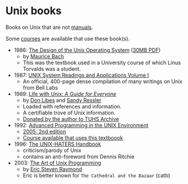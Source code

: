 # Unix books

Books on Unix that are not [manuals](./man.md).

Some [courses](./../courses.md) are available that use these book(s).

* 1986: [The Design of the Unix Operating System](https://archive.org/details/DesignOfTheUnixOperatingSystemByMauriceBach/page/n7/mode/2up) ([30MB PDF](http://160592857366.free.fr/joe/ebooks/ShareData/Design%20of%20the%20Unix%20Operating%20System%20By%20Maurice%20Bach.pdf))
  * by [Maurice Bach](https://dblp.org/pid/26/368.html)
  * This was the textbook used in a University course of which Linus Torvalds was a student.
* 1987: [UNIX System Readings and Applications Volume I](http://www.bitsavers.org/pdf/att/unix/UNIX_System_Readings_and_Applications_Volume_1_1987.pdf)
  * An official, 400-page dense compilation of many writings on Unix from Bell Labs
* 1989: [Life with Unix: _A Guide for Everyone_](https://www.tuhs.org/Archive/Documentation/Books/Life_with_Unix_v2.pdf)
  * by [Don Libes](https://www.nist.gov/el/systems-integration-division-73400/don-libes-publications-list) and [Sandy Ressler](https://math.nist.gov/~SRessler)
  * Loaded with references and information.
  * A certifiable trove of Unix information.
  * [Donated by the author to TUHS Archive](https://www.tuhs.org/Archive/Documentation/Books/Readme)
* 1992: [Advanced Programming in the UNIX Environment](http://www.apuebook.com/)
  * [2005: 2nd edition](https://citeseerx.ist.psu.edu/viewdoc/download?doi=10.1.1.458.2318&rep=rep1&type=pdf)
  * [Course available that uses this textboook](./../courses.md)
* 1996: [The UNIX-HATERS Handbook](https://web.mit.edu/~simsong/www/ugh.pdf)
  * criticism/parody of Unix
  * contains an anti-foreword from Dennis Ritchie
* 2003: [The Art of Unix Programming](http://catb.org/~esr/writings/taoup/html/)
  * by [Eric Steven Raymond](http://catb.org/~esr/)
  * Eric is better known for `The Cathedral and the Bazaar` (catb)
